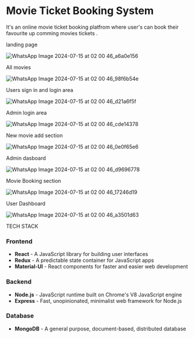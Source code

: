 # Movie Ticket Booking System

It's an online movie ticket booking  platfrom  where user's can book their favourite up comming movies tickets .

landing page

![WhatsApp Image 2024-07-15 at 02 00 46_a6a0e156](https://github.com/user-attachments/assets/8c3b247b-6e58-4ebd-97d2-d284c8eacdc0)

All movies

![WhatsApp Image 2024-07-15 at 02 00 46_98f6b54e](https://github.com/user-attachments/assets/4c35fb81-b9ca-490f-bbaa-076597f88bc2)

Users sign in and login area

![WhatsApp Image 2024-07-15 at 02 00 46_d21a6f5f](https://github.com/user-attachments/assets/68c2c1df-83d8-40cb-bc8e-02bb275d7ac9)

Admin login area

![WhatsApp Image 2024-07-15 at 02 00 46_cde14378](https://github.com/user-attachments/assets/e160e007-184a-4dfe-a3fb-5e22f19038ff)

New movie add section

![WhatsApp Image 2024-07-15 at 02 00 46_0e0f65e6](https://github.com/user-attachments/assets/7c48ef0b-c8bc-40cd-a17b-29b1311847e5)

Admin dasboard

![WhatsApp Image 2024-07-15 at 02 00 46_d9696778](https://github.com/user-attachments/assets/3cf83790-c1ff-4a66-9823-e413814bc12f)

Movie Booking section

![WhatsApp Image 2024-07-15 at 02 00 46_17246d19](https://github.com/user-attachments/assets/91f9131a-b868-4bd8-8fc0-e8c85f983898)

User Dashboard

![WhatsApp Image 2024-07-15 at 02 00 46_a3501d63](https://github.com/user-attachments/assets/bac167b8-390d-46d3-81d3-3adc349d11ff)

TECH STACK

### Frontend
- **React** - A JavaScript library for building user interfaces
- **Redux** - A predictable state container for JavaScript apps
- **Material-UI** - React components for faster and easier web development

### Backend
- **Node.js** - JavaScript runtime built on Chrome's V8 JavaScript engine
- **Express** - Fast, unopinionated, minimalist web framework for Node.js

### Database
- **MongoDB** - A general purpose, document-based, distributed database
